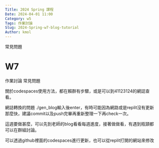 ```yaml
---
Title: 2024 Spring 課程
Date: 2024-04-01 11:00
Category: w5
Tags: 作業討論
Slug: 2024-Spring-w7-blog-tutorial
Author: kmol
---
```


常見問題

<!-- PELICAN_END_SUMMARY -->

# W7
作業討論
常見問題

關於codespaces使用方法，都在賴群有步驟，或是可以到41123124的網誌查看。

網誌轉換的問題 ./gen_blog輸入後enter，有時可能因為網路或是replit沒有更新那麼快，建議commit以及push完畢再重新整理一下再check一次。

這週要做甚麼，可以先到老師的blog看看每週進度，接著做做看，有遇到瓶頸都可以在群組討論。

可以透過github裡面的codespaces進行更新，也可以從replit打開的網站來修改